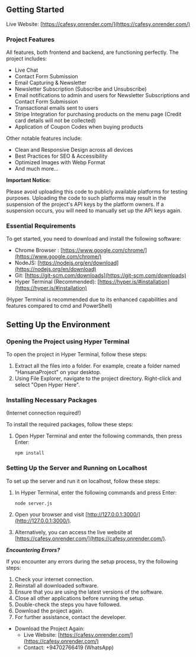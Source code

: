 ## Getting Started

Live Website: [https://cafesy.onrender.com/](https://cafesy.onrender.com/)

### Project Features

All features, both frontend and backend, are functioning perfectly. The project includes:

* Live Chat
* Contact Form Submission
* Email Capturing & Newsletter
* Newsletter Subscription (Subscribe and Unsubscribe)
* Email notifications to admin and users for Newsletter Subscriptions and Contact Form Submission
* Transactional emails sent to users
* Stripe Integration for purchasing products on the menu page (Credit card details will not be collected)
* Application of Coupon Codes when buying products

Other notable features include:

* Clean and Responsive Design across all devices
* Best Practices for SEO & Accessibility
* Optimized Images with Webp Format
* And much more...

**Important Notice:**

Please avoid uploading this code to publicly available platforms for testing purposes. Uploading the code to such platforms may result in the suspension of the project's API keys by the platform owners. If a suspension occurs, you will need to manually set up the API keys again.

### Essential Requirements

To get started, you need to download and install the following software:

- Chrome Browser : [https://www.google.com/chrome/](https://www.google.com/chrome/)
- NodeJS: [https://nodejs.org/en/download](https://nodejs.org/en/download)
- Git: [https://git-scm.com/downloads](https://git-scm.com/downloads)
- Hyper Terminal (Recommended): [https://hyper.is/#installation](https://hyper.is/#installation)

(Hyper Terminal is recommended due to its enhanced capabilities and features compared to cmd and PowerShell)

## Setting Up the Environment

### Opening the Project using Hyper Terminal

To open the project in Hyper Terminal, follow these steps:

1. Extract all the files into a folder. For example, create a folder named "HansanaProject" on your desktop.
2. Using File Explorer, navigate to the project directory. Right-click and select "Open Hyper Here".

### Installing Necessary Packages
(Internet connection required!)

To install the required packages, follow these steps:

1. Open Hyper Terminal and enter the following commands, then press Enter:

   ```
   npm install
   ```

### Setting Up the Server and Running on Localhost

To set up the server and run it on localhost, follow these steps:

1. In Hyper Terminal, enter the following commands and press Enter:

   ```
   node server.js
   ```

2. Open your browser and visit [http://127.0.0.1:3000/](http://127.0.0.1:3000/).
3. Alternatively, you can access the live website at [https://cafesy.onrender.com/](https://cafesy.onrender.com/).

***Encountering Errors?***

If you encounter any errors during the setup process, try the following steps:

1. Check your internet connection.
2. Reinstall all downloaded software.
3. Ensure that you are using the latest versions of the software.
4. Close all other applications before running the setup.
5. Double-check the steps you have followed.
6. Download the project again.
7. For further assistance, contact the developer.

* Download the Project Again:
  - Live Website: [https://cafesy.onrender.com/](https://cafesy.onrender.com/)
  - Contact: +94702766419 (WhatsApp)